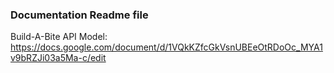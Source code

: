 ### Documentation Readme file

Build-A-Bite API Model:
https://docs.google.com/document/d/1VQkKZfcGkVsnUBEeOtRDoOc_MYA1v9bRZJi03a5Ma-c/edit